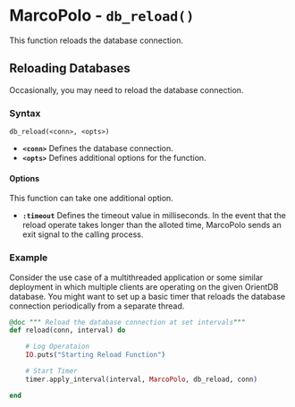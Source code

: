 
# MarcoPolo - `db_reload()`

This function reloads the database connection.

## Reloading Databases

Occasionally, you may need to reload the database connection.

### Syntax

```
db_reload(<conn>, <opts>)
```

- **`<conn>`** Defines the database connection.
- **`<opts>`** Defines additional options for the function.

#### Options

This function can take one additional option.

- **`:timeout`** Defines the timeout value in milliseconds.  In the event that the reload operate takes longer than the alloted time, MarcoPolo sends an exit signal to the calling process.

### Example

Consider the use case of a multithreaded application or some similar deployment in which multiple clients are operating on the given OrientDB database.  You might want to set up a basic timer that reloads the database connection periodically from a separate thread.

```elixir
@doc """ Reload the database connection at set intervals"""
def reload(conn, interval) do

	# Log Operataion
	IO.puts("Starting Reload Function")

	# Start Timer
	timer.apply_interval(interval, MarcoPolo, db_reload, conn)

end
```
